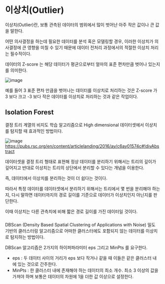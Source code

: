 # 이상치(Outlier)

이상치(Outlier)란, 보통 관측된 데이터의 범위에서 
많이 벗어난 아주 작은 값이나 큰 값을 말한다. 

어떤 의사결정을 하는데 필요한 데이터를 분석 혹은 모델링할 경우, 
이러한 이상치가 의사결정에 큰 영향을 미칠 수 있기 때문에 
데이터 전처리 과정에서의 적절한 이상치 처리는 필수적이다.

데이터의 Z-score 는 해당 데이터가 평균으로부터 얼마의 표준 편차만큼 벗어나 있는지를 의미한다.

![image](https://github.com/dupyo/study-note/assets/42468263/28cb1f7f-6533-4407-bf75-5a599abe73cd)

예를 들어 3 표준 편차 만큼을 벗어나는 데이터를 이상치로 처리하는 것은 Z-score 가 3 보다 크고 -3 보다 
작은 데이터를 이상치로 처리하는 것과 같은 작업이다.

## Isolation Forest

결정 트리 계열의 비지도 학습 알고리즘으로 High dimensional 데이터셋에서 이상치를 탐지할 때 효과적인 방법이다.

![image](https://github.com/dupyo/study-note/assets/42468263/73e2673c-9388-4d0f-b334-d4304cbf1b3c)
https://pubs.rsc.org/en/content/articlelanding/2016/ay/c6ay01574c#!divAbstract

데이터셋을 결정 트리 형태로 표현해 정상 데이터를 분리하기 위해서는 트리의 깊이가 깊어지고 
반대로 이상치는 트리의 상단에서 분리할 수 있다는 개념을 이용한다. 

즉, 데이터에서 이상치를 분리하는 것이 더 쉽다는 것이다.

따라서 특정 데이터를 데이터셋에서 분리하기 위해서는 트리에서 몇 번을 분리해야 하는지, 
다시 말하면 데이터까지의 경로 길이를 기준으로 데이터가 이상치인지 아닌지를 판단한다. 

이때 이상치는 다른 관측치에 비해 짧은 경로 길이를 가진 데이터일 것이다.

### 

DBScan (Density Based Spatial Clustering of Applications with Noise)
밀도 기반의 클러스터링 알고리즘으로 어떠한 클러스터에도 포함되지 않는 데이터를 이상치로 탐지하는 방법이다.

DBScan 알고리즘은 2가지의 하이퍼파라미터 eps 그리고 MinPts 를 요구한다.

- eps : 두 데이터 사이의 거리가 eps 보다 작거나 같을 때 이들은 같은 클러스터 내에 있는 것으로 간주한다.
- MinPts : 한 클러스터 내에 존재해야 하는 데이터의 최소 개수. 최소 3 이상의 값을 가져야 하며 보통은 데이터의 차원에 1을 더한 값 이상으로 설정한다.
